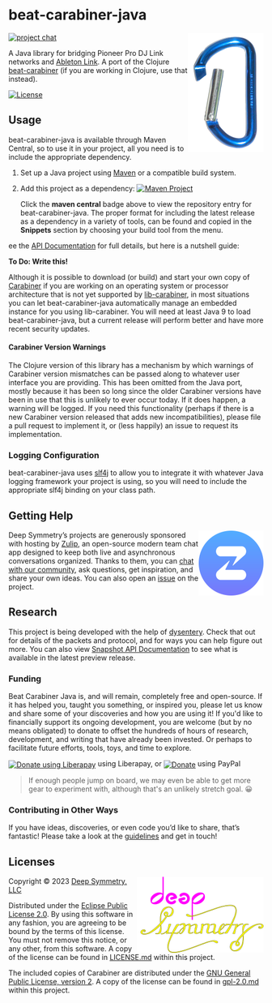# beat-carabiner-java

<img align="right" alt="a blue carabiner" width="150" src="doc/assets/carabiner.png">

[![project chat](https://img.shields.io/badge/chat-on%20zulip-brightgreen)](https://deep-symmetry.zulipchat.com/#narrow/stream/278354-carabiner)

A Java library for bridging Pioneer Pro DJ Link networks and
[Ableton Link](https://www.ableton.com/en/link/). A port of the Clojure
[beat-carabiner](https://github.com/Deep-Symmetry/beat-carabiner)
(if you are working in Clojure, use that instead).

[![License](https://img.shields.io/badge/License-Eclipse%20Public%20License%202.0-blue.svg)](#licenses)

## Usage

beat-carabiner-java is available through Maven Central, so to use it in your 
project, all you need is to include the appropriate dependency.

1. Set up a Java project using [Maven](https://maven.apache.org) or a compatible build system.

2. Add this project as a dependency:
   [![Maven Project](https://img.shields.io/maven-central/v/org.deepsymmetry/beat-carabiner-java.svg)](https://central.sonatype.com/artifact/org.deepsymmetry/beat-carabiner-java)

   Click the **maven central** badge above to view the repository entry
   for beat-carabiner-java. The proper format for including the latest release as a
   dependency in a variety of tools, can be found and copied in the **Snippets**
   section by choosing your build tool from the menu.

ee the [API Documentation](http://deepsymmetry.org/beat-carabiner-java/apidocs/)
for full details, but here is a nutshell guide:

**To Do: Write this!**

Although it is possible to download (or build) and start your own copy
of [Carabiner](https://github.com/Deep-Symmetry/carabiner) if you are
working on an operating system or processor architecture that is not
yet supported by
[lib-carabiner](https://github.com/Deep-Symmetry/lib-carabiner), in most
situations you can let beat-carabiner-java automatically manage an embedded
instance for you using lib-carabiner. You will need at least Java 9 to
load beat-carabiner-java, but a current release will perform better and have
more recent security updates.

#### Carabiner Version Warnings

The Clojure version of this library has a mechanism by which warnings of
Carabiner version mismatches can be passed along to whatever user interface
you are providing. This has been omitted from the Java port, mostly because
it has been so long since the older Carabiner versions have been in use that
this is unlikely to ever occur today. If it does happen, a warning will be
logged. If you need this functionality (perhaps if there is a new Carabiner
version released that adds new incompatibilities), please file a pull request
to implement it, or (less happily) an issue to request its implementation.

### Logging Configuration

beat-carabiner-java uses [slf4j](http://www.slf4j.org/manual.html) to allow
you to integrate it with whatever Java logging framework your project
is using, so you will need to include the appropriate slf4j binding on
your class path.

## Getting Help

<a href="http://zulip.com"><img align="right" alt="Zulip logo" src="doc/assets/zulip-icon-circle.svg" width="128" height="128"></a>

Deep Symmetry&rsquo;s projects are generously sponsored with hosting
by <a href="https://zulip.com">Zulip</a>, an open-source modern team
chat app designed to keep both live and asynchronous conversations
organized. Thanks to them, you can <a
href="https://deep-symmetry.zulipchat.com/#narrow/stream/278354-carabiner">chat
with our community</a>, ask questions, get inspiration, and share your
own ideas. You can also open an
[issue](https://github.com/Deep-Symmetry/beat-carabiner/issues) on the
project.

## Research

This project is being developed with the help of
[dysentery](https://github.com/Deep-Symmetry/dysentery). Check that
out for details of the packets and protocol, and for ways you can help
figure out more. You can also view [Snapshot API
Documentation](https://deepsymmetry.org/beat-carabiner-java/snapshot/apidocs/) to
see what is available in the latest preview release.

### Funding

Beat Carabiner Java is, and will remain, completely free and open-source. If it
has helped you, taught you something, or inspired you, please let us
know and share some of your discoveries and how you are using it! If
you'd like to financially support its ongoing development, you are
welcome (but by no means obligated) to donate to offset the hundreds
of hours of research, development, and writing that have already been
invested. Or perhaps to facilitate future efforts, tools, toys, and
time to explore.

<a href="https://liberapay.com/deep-symmetry/donate"><img align="center" alt="Donate using Liberapay"
src="https://liberapay.com/assets/widgets/donate.svg"></a> using Liberapay, or
<a href="https://www.paypal.com/cgi-bin/webscr?cmd=_s-xclick&hosted_button_id=J26G6ULJKV8RL"><img align="center"
alt="Donate" src="https://www.paypalobjects.com/en_US/i/btn/btn_donate_SM.gif"></a> using PayPal

> If enough people jump on board, we may even be able to get more
> gear to experiment with, although that's an unlikely stretch goal.
> :grinning:

### Contributing in Other Ways

If you have ideas, discoveries, or even code you’d like to share,
that’s fantastic! Please take a look at the
[guidelines](https://github.com/Deep-Symmetry/beat-link/blob/main/CONTRIBUTING.md) and get in touch!

## Licenses

<a href="http://deepsymmetry.org"><img align="right" alt="Deep Symmetry" src="doc/assets/DS-logo-github.png" width="250" height="150"></a>

Copyright © 2023 [Deep Symmetry, LLC](http://deepsymmetry.org)

Distributed under the [Eclipse Public License
2.0](https://opensource.org/licenses/EPL-2.0). By using this software
in any fashion, you are agreeing to be bound by the terms of this
license. You must not remove this notice, or any other, from this
software. A copy of the license can be found in
[LICENSE.md](https://github.com/Deep-Symmetry/beat-carabiner/blob/master/LICENSE.md)
within this project.

The included copies of Carabiner are distributed under the [GNU
General Public License, version
2](https://opensource.org/licenses/GPL-2.0). A copy of the license can be found in
[gpl-2.0.md](https://github.com/Deep-Symmetry/beat-carabiner/blob/master/gpl-2.0.md)
within this project.
